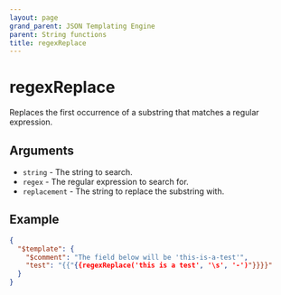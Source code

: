 ```yaml
---
layout: page
grand_parent: JSON Templating Engine
parent: String functions
title: regexReplace
---
```


# regexReplace

Replaces the first occurrence of a substring that matches a regular expression.
## Arguments

- `string` - The string to search.
- `regex` - The regular expression to search for.
- `replacement` - The string to replace the substring with.

## Example

```json
{
  "$template": {
    "$comment": "The field below will be 'this-is-a-test'",
    "test": "{{"{{regexReplace('this is a test', '\s', '-')"}}}}"
  }
}
```

